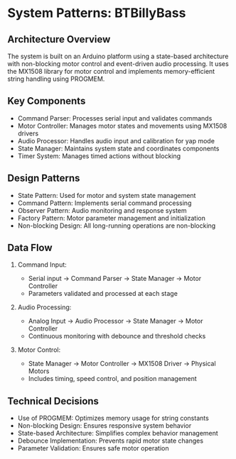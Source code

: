 # System Patterns: BTBillyBass

## Architecture Overview
The system is built on an Arduino platform using a state-based architecture with non-blocking motor control and event-driven audio processing. It uses the MX1508 library for motor control and implements memory-efficient string handling using PROGMEM.

## Key Components
- Command Parser: Processes serial input and validates commands
- Motor Controller: Manages motor states and movements using MX1508 drivers
- Audio Processor: Handles audio input and calibration for yap mode
- State Manager: Maintains system state and coordinates components
- Timer System: Manages timed actions without blocking

## Design Patterns
- State Pattern: Used for motor and system state management
- Command Pattern: Implements serial command processing
- Observer Pattern: Audio monitoring and response system
- Factory Pattern: Motor parameter management and initialization
- Non-blocking Design: All long-running operations are non-blocking

## Data Flow
1. Command Input:
   - Serial input → Command Parser → State Manager → Motor Controller
   - Parameters validated and processed at each stage

2. Audio Processing:
   - Analog Input → Audio Processor → State Manager → Motor Controller
   - Continuous monitoring with debounce and threshold checks

3. Motor Control:
   - State Manager → Motor Controller → MX1508 Driver → Physical Motors
   - Includes timing, speed control, and position management

## Technical Decisions
- Use of PROGMEM: Optimizes memory usage for string constants
- Non-blocking Design: Ensures responsive system behavior
- State-based Architecture: Simplifies complex behavior management
- Debounce Implementation: Prevents rapid motor state changes
- Parameter Validation: Ensures safe motor operation 